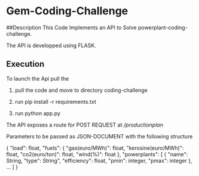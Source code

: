 # Gem-Coding-Challenge

##Description
This Code Implements an API to Solve powerplant-coding-challenge.

The API is developped using FLASK.

## Execution
To launch the Api pull the

1. pull the code and move to directory coding-challenge

2. run pip install -r requirements.txt

3. run python app.py

The API exposes a route for POST REQUEST at _/productionplan_

Parameters to be passed as JSON-DOCUMENT with the following structure

{ "load": float, "fuels": { "gas(euro/MWh)": float, "kerosine(euro/MWh)": float, "co2(euro/ton)": float, "wind(%)": float }, "powerplants": [ { "name": String, "type": String", "efficiency": float, "pmin": integer, "pmax": integer }, ... ] }
